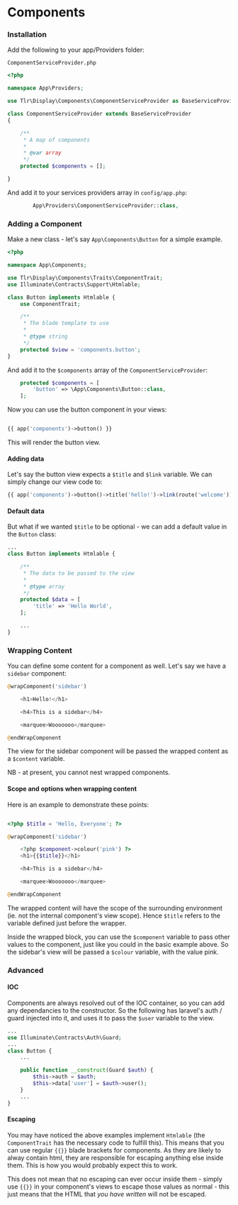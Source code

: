 Components
==========

### Installation

Add the following to your app/Providers folder:

`ComponentServiceProvider.php`
```php
<?php

namespace App\Providers;

use Tlr\Display\Components\ComponentServiceProvider as BaseServiceProvider;

class ComponentServiceProvider extends BaseServiceProvider
{

    /**
     * A map of components
     *
     * @var array
     */
    protected $components = [];

}

```

And add it to your services providers array in `config/app.php`:

```php
        App\Providers\ComponentServiceProvider::class,
```

### Adding a Component

Make a new class - let's say `App\Components\Button` for a simple example.

```php
<?php

namespace App\Components;

use Tlr\Display\Components\Traits\ComponentTrait;
use Illuminate\Contracts\Support\Htmlable;

class Button implements Htmlable {
    use ComponentTrait;

    /**
     * The blade template to use
     *
     * @type string
     */
    protected $view = 'components.button';
}
```

And add it to the `$components` array of the `ComponentServiceProvider`:

```php
    protected $components = [
        'button' => \App\Components\Button::class,
    ];
```

Now you can use the button component in your views:

```php

{{ app('components')->button() }}

```

This will render the button view.


#### Adding data

Let's say the button view expects a `$title` and `$link` variable. We can simply change our view code to:

```php
{{ app('components')->button()->title('hello!')->link(route('welcome')) }}

```

#### Default data

But what if we wanted `$title` to be optional - we can add a default value in the `Button` class:

```php
...
class Button implements Htmlable {

    /**
     * The data to be passed to the view
     *
     * @type array
     */
    protected $data = [
        'title' => 'Hello World',
    ];

    ...
}
```

### Wrapping Content

You can define some content for a component as well. Let's say we have a `sidebar` component:

```php
@wrapComponent('sidebar')

    <h1>Hello!</h1>

    <h4>This is a sidebar</h4>

    <marquee>Wooooooo</marquee>

@endWrapComponent
```

The view for the sidebar component will be passed the wrapped content as a `$content` variable.

NB - at present, you cannot nest wrapped components.

#### Scope and options when wrapping content

Here is an example to demonstrate these points:

```php

<?php $title = 'Hello, Everyone'; ?>

@wrapComponent('sidebar')

    <?php $component->colour('pink') ?>
    <h1>{{$title}}</h1>

    <h4>This is a sidebar</h4>

    <marquee>Wooooooo</marquee>

@endWrapComponent
```

The wrapped content will have the scope of the surrounding environment (ie. not the internal component's view scope). Hence `$title` refers to the variable defined just before the wrapper.

Inside the wrapped block, you can use the `$component` variable to pass other values to the component, just like you could in the basic example above. So the sidebar's view will be passed a `$colour` variable, with the value pink.

### Advanced

#### IOC

Components are always resolved out of the IOC container, so you can add any dependancies to the constructor. So the following has laravel's auth / guard injected into it, and uses it to pass the `$user` variable to the view.

```php
...
use Illuminate\Contracts\Auth\Guard;
...
class Button {
    ...

    public function __construct(Guard $auth) {
        $this->auth = $auth;
        $this->data['user'] = $auth->user();
    }
    ...
}
```

#### Escaping

You may have noticed the above examples implement `Htmlable` (the `ComponentTrait` has the necessary code to fulfill this). This means that you can use regular `{{}}` blade brackets for components. As they are likely to alway contain html, they are responsible for escaping anything else inside them. This is how you would probably expect this to work.

This does not mean that no escaping can ever occur inside them - simply use `{{}}` in your component's views to escape those values as normal - this just means that the HTML that *you have written* will not be escaped.
